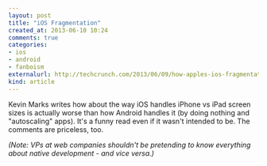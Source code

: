 ```yaml
---
layout: post
title: "iOS Fragmentation"
created_at: 2013-06-10 10:24
comments: true
categories:
- ios
- android
- fanboism
externalurl: http://techcrunch.com/2013/06/09/how-apples-ios-fragmentation-problems-distort-design-thinking/
kind: article
---
```


Kevin Marks writes how about the way iOS handles iPhone vs iPad screen sizes is actually worse than how Android handles it (by doing nothing and "autoscaling" apps). It's a funny read even if it wasn't intended to be. The comments are priceless, too.

_(Note: VPs at web companies shouldn't be pretending to know everything about native development - and vice versa.)_
